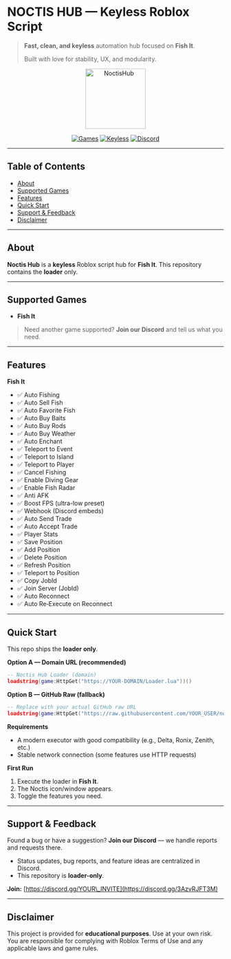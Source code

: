 # NOCTIS HUB — Keyless Roblox Script

> **Fast, clean, and keyless** automation hub focused on **Fish It**.
>
> Built with love for stability, UX, and modularity.

<p align="center">
  <img alt="NoctisHub" src="https://user-images.githubusercontent.com/placeholder/noctis-logo.png" width="140" />
</p>

<p align="center">
  <a href="#supported-games"><img alt="Games" src="https://img.shields.io/badge/Supported-Fish%20It-1f6feb" /></a>
  <a href="#quick-start"><img alt="Keyless" src="https://img.shields.io/badge/Key-System%3A%20None-10b981" /></a>
  <a href="https://discord.gg/YOUR_INVITE"><img alt="Discord" src="https://img.shields.io/badge/Discord-Join-5865F2" /></a>
</p>

---

## Table of Contents

* [About](#about)
* [Supported Games](#supported-games)
* [Features](#features)
* [Quick Start](#quick-start)
* [Support & Feedback](#support--feedback)
* [Disclaimer](#disclaimer)

---

## About

**Noctis Hub** is a **keyless** Roblox script hub for **Fish It**. This repository contains the **loader** only.

---

## Supported Games

* **Fish It**

> Need another game supported? **Join our Discord** and tell us what you need.

---

## Features

**Fish It**

* ✅ Auto Fishing
* ✅ Auto Sell Fish
* ✅ Auto Favorite Fish
* ✅ Auto Buy Baits
* ✅ Auto Buy Rods
* ✅ Auto Buy Weather
* ✅ Auto Enchant
* ✅ Teleport to Event
* ✅ Teleport to Island
* ✅ Teleport to Player
* ✅ Cancel Fishing
* ✅ Enable Diving Gear
* ✅ Enable Fish Radar
* ✅ Anti AFK
* ✅ Boost FPS (ultra-low preset)
* ✅ Webhook (Discord embeds)
* ✅ Auto Send Trade
* ✅ Auto Accept Trade
* ✅ Player Stats
* ✅ Save Position
* ✅ Add Position
* ✅ Delete Position
* ✅ Refresh Position
* ✅ Teleport to Position
* ✅ Copy JobId
* ✅ Join Server (JobId)
* ✅ Auto Reconnect
* ✅ Auto Re‑Execute on Reconnect

---

## Quick Start

This repo ships the **loader only**.

**Option A — Domain URL (recommended)**

```lua
-- Noctis Hub Loader (domain)
loadstring(game:HttpGet("https://YOUR-DOMAIN/Loader.lua"))()
```

**Option B — GitHub Raw (fallback)**

```lua
-- Replace with your actual GitHub raw URL
loadstring(game:HttpGet("https://raw.githubusercontent.com/YOUR_USER/noctishub/main/Loader.lua"))()
```

**Requirements**

* A modern executor with good compatibility (e.g., Delta, Ronix, Zenith, etc.)
* Stable network connection (some features use HTTP requests)

**First Run**

1. Execute the loader in **Fish It**.
2. The Noctis icon/window appears.
3. Toggle the features you need.

---

## Support & Feedback

Found a bug or have a suggestion? **Join our Discord** — we handle reports and requests there.

* Status updates, bug reports, and feature ideas are centralized in Discord.
* This repository is **loader-only**.

**Join:** [https://discord.gg/YOUR\_INVITE](https://discord.gg/3AzvRJFT3M)

---

## Disclaimer

This project is provided for **educational purposes**. Use at your own risk. You are responsible for complying with Roblox Terms of Use and any applicable laws and game rules.
